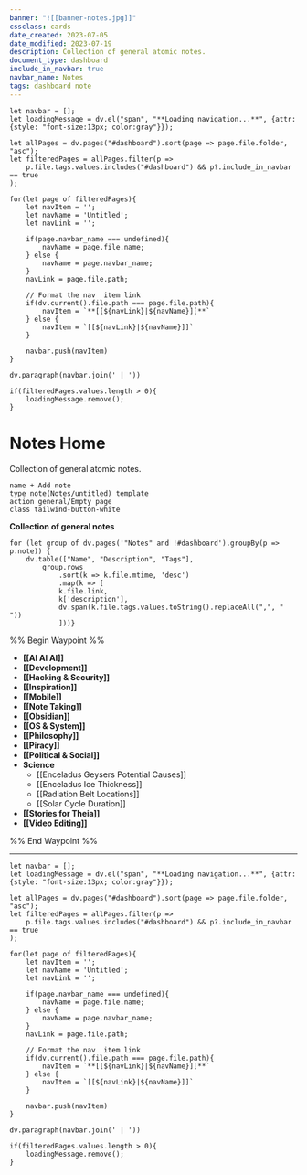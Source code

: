 ```yaml
---
banner: "![[banner-notes.jpg]]"
cssclass: cards
date_created: 2023-07-05
date_modified: 2023-07-19
description: Collection of general atomic notes.
document_type: dashboard
include_in_navbar: true
navbar_name: Notes
tags: dashboard note
---
```


```dataviewjs
let navbar = [];
let loadingMessage = dv.el("span", "**Loading navigation...**", {attr: {style: "font-size:13px; color:gray"}});

let allPages = dv.pages("#dashboard").sort(page => page.file.folder, "asc");
let filteredPages = allPages.filter(p => 
    p.file.tags.values.includes("#dashboard") && p?.include_in_navbar == true
);

for(let page of filteredPages){
    let navItem = '';
    let navName = 'Untitled';
    let navLink = '';

    if(page.navbar_name === undefined){
        navName = page.file.name;
    } else {
        navName = page.navbar_name;
    }
    navLink = page.file.path;

    // Format the nav  item link
    if(dv.current().file.path === page.file.path){
        navItem = `**[[${navLink}|${navName}]]**`
    } else {
        navItem = `[[${navLink}|${navName}]]`
    }

    navbar.push(navItem)
}

dv.paragraph(navbar.join(' | '))

if(filteredPages.values.length > 0){
    loadingMessage.remove();
}
```
# Notes Home
Collection of general atomic notes.

```button
name + Add note
type note(Notes/untitled) template
action general/Empty page
class tailwind-button-white
```

**Collection of general notes**
```dataviewjs
for (let group of dv.pages('"Notes" and !#dashboard').groupBy(p => p.note)) {
	dv.table(["Name", "Description", "Tags"], 
		group.rows 
			.sort(k => k.file.mtime, 'desc')
			.map(k => [
			k.file.link, 
			k['description'],
			dv.span(k.file.tags.values.toString().replaceAll(",", " "))
			]))}
```
%% Begin Waypoint %%
- **[[AI AI AI]]**
- **[[Development]]**
- **[[Hacking & Security]]**
- **[[Inspiration]]**
- **[[Mobile]]**
- **[[Note Taking]]**
- **[[Obsidian]]**
- **[[OS & System]]**
- **[[Philosophy]]**
- **[[Piracy]]**
- **[[Political & Social]]**
- **Science**
	- [[Enceladus Geysers Potential Causes]]
	- [[Enceladus Ice Thickness]]
	- [[Radiation Belt Locations]]
	- [[Solar Cycle Duration]]
- **[[Stories for Theia]]**
- **[[Video Editing]]**

%% End Waypoint %%

---

```dataviewjs
let navbar = [];
let loadingMessage = dv.el("span", "**Loading navigation...**", {attr: {style: "font-size:13px; color:gray"}});

let allPages = dv.pages("#dashboard").sort(page => page.file.folder, "asc");
let filteredPages = allPages.filter(p => 
    p.file.tags.values.includes("#dashboard") && p?.include_in_navbar == true
);

for(let page of filteredPages){
    let navItem = '';
    let navName = 'Untitled';
    let navLink = '';

    if(page.navbar_name === undefined){
        navName = page.file.name;
    } else {
        navName = page.navbar_name;
    }
    navLink = page.file.path;

    // Format the nav  item link
    if(dv.current().file.path === page.file.path){
        navItem = `**[[${navLink}|${navName}]]**`
    } else {
        navItem = `[[${navLink}|${navName}]]`
    }

    navbar.push(navItem)
}

dv.paragraph(navbar.join(' | '))

if(filteredPages.values.length > 0){
    loadingMessage.remove();
}
```
